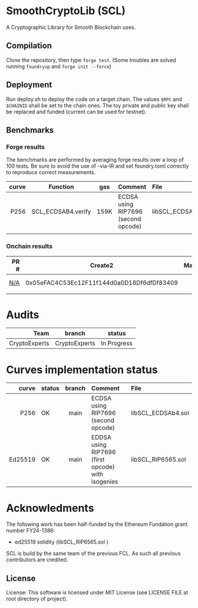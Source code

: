 # SmoothCryptoLib (SCL)
A Cryptographic Library for Smooth Blockchain uses.


## Compilation

Clone the repository, then type `forge test`. (Some troubles are solved running `foundryup` and `forge init --force`)

## Deployment

Run deploy.sh to deploy the code on a target chain. 
The values `$RPC` and `$CHAINID` shall be set to the chain ones. 
The toy private and public key shall be replaced and funded (current can be used for testnet). 



## Benchmarks


### Forge results

The benchmarks are performed by averaging forge results over a loop of 100 tests. Be sure to avoid the use of -via-IR and set foundry.toml correctly to reproduce correct measurements.

| curve | Function  | gas | Comment | File| 
|--------:|---------|:--:|:----|:----|
| P256 | SCL_ECDSAB4.verify   | 159K  | ECDSA using RIP7696 (second opcode)  | libSCL_ECDSAb4.sol |
||         |  |         ||



### Onchain results


| PR # | Create2 | Mainnets | Testnets |
|--------:|---------|:--:|:----|
|[N/A](https://github.com/rdubois-crypto/FreshCryptoLib/pull/46)| 0x05eFAC4C53Ec12F11f144d0a0D18Df6dfDf83409    | |  [Sepolia](https://sepolia.etherscan.io/address/0x05eFAC4C53Ec12F11f144d0a0D18Df6dfDf83409#code) ,[Optimism](https://sepolia.etherscan.io/address/0x05eFAC4C53Ec12F11f144d0a0D18Df6dfDf83409#code) |  
||         |  |         |



# Audits 


| Team    | branch  |  status |
|--------:|---------|:--:|
| CryptoExperts | CryptoExperts   | In Progress |


# Curves implementation status



| curve | status  | branch | Comment | File| 
|--------:|---------|:--:|:----|:----|
| P256 | OK   | main  | ECDSA using RIP7696 (second opcode)  | libSCL_ECDSAb4.sol |
| Ed25519|     OK    | main | EDDSA using RIP7696 (first opcode) with isogenies |    libSCL_RIP6565.sol     ||

# Acknowledments

The following work has been half-funded by the Ethereum Fundation grant number FY24-1386:
 * ed25519 solidity (libSCL_RIP6565.sol )

SCL is build by the same team of the previous FCL. As such all previous contributors are credited.


## License 
License: This software is licensed under MIT License (see LICENSE FILE at root directory of project).